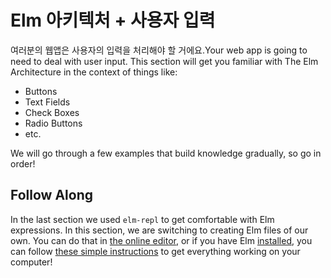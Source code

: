 # Elm 아키텍처 + 사용자 입력

여러분의 웹앱은 사용자의 입력을 처리해야 할 거에요.Your web app is going to need to deal with user input. This section will get you familiar with The Elm Architecture in the context of things like:

* Buttons
* Text Fields
* Check Boxes
* Radio Buttons
* etc.

We will go through a few examples that build knowledge gradually, so go in order!

## Follow Along

In the last section we used `elm-repl` to get comfortable with Elm expressions. In this section, we are switching to creating Elm files of our own. You can do that in [the online editor](http://elm-lang.org/try), or if you have Elm [installed](../../install.md), you can follow [these simple instructions](https://github.com/evancz/elm-architecture-tutorial#run-the-examples) to get everything working on your computer!

